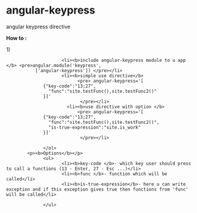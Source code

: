 angular-keypress
================

angular  keypress directive
<p><b>How to :</b></p>
1) <script type="text/javascript" src="../bower_components/angular/angular.min.js"></script>


                         <li><b>include angular-keypress module to u app </b> <pre>angular.module('keypress',
               ['angular-keypress']) </pre></li>
                         <li><b>simple use directive</b>
                               <pre> angular-keypress='[
                  {"key-code":"13;27",
                    "func":"site.testFunc(),site.testFunc2()"
                  }]' 
                                </pre></li>
                           <li><b>use directive with option </b>
                               <pre> angular-keypress='[
                  {"key-code":"13;27",
                    "func":"site.testFunc(),site.testFunc2()",
                    "is-true-expression":"site.is_work"
                  }]' 
                                </pre></li>

                  </ol>
            <p><b>Options</b></p>
                  <ul>
                         <li><b>key-code </b>- which key user should press to call a functions (13 - Enter, 27 - Esc ...)</li>
                         <li><b>func </b>- function which will be called</li>
                         <li><b>is-true-expression</b>- here u can write exception and if this exception gives true then functions from 'func' will be called</li>

                  </ul>
